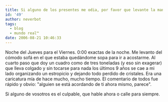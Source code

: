 ```yaml
---
title: Si alguno de los presentes me odia, por favor que levante la mano
id: '49'
author: neverbot
tags:
  - blog
  - mundo real™
date: 2006-08-21 10:46:33
---
```


Noche del Jueves para el Viernes. 0:00 exactas de la noche. Me levanto del cómodo sofá en el que estaba quedándome sopa para ir a acostarme. Al cuarto paso que doy un cuadro como de tres toneladas (y eso sin exagerar) que lleva colgado y sin tocarse para nada los últimos 9 años se cae a mi lado organizando un estropicio y dejando todo perdido de cristales. Era una caricatura mía de hace mucho, mucho tiempo. El comentario de todos fue rápido y obvio: "alguien se está acordando de ti ahora mismo, parece".

Si alguno de vosotros es el culpable, que hable ahora o calle para siempre.